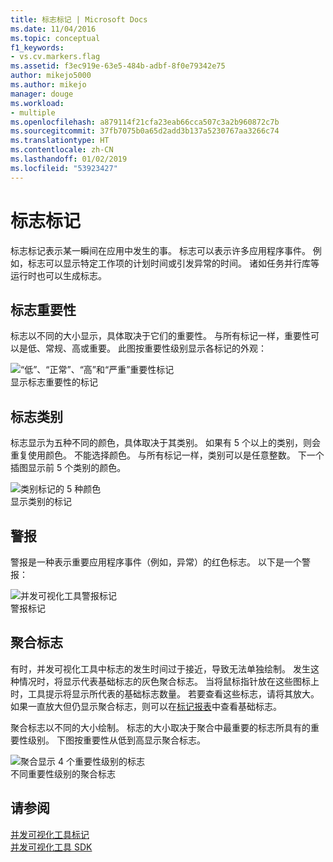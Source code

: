 ```yaml
---
title: 标志标记 | Microsoft Docs
ms.date: 11/04/2016
ms.topic: conceptual
f1_keywords:
- vs.cv.markers.flag
ms.assetid: f3ec919e-63e5-484b-adbf-8f0e79342e75
author: mikejo5000
ms.author: mikejo
manager: douge
ms.workload:
- multiple
ms.openlocfilehash: a879114f21cfa23eab66cca507c3a2b960872c7b
ms.sourcegitcommit: 37fb7075b0a65d2add3b137a5230767aa3266c74
ms.translationtype: HT
ms.contentlocale: zh-CN
ms.lasthandoff: 01/02/2019
ms.locfileid: "53923427"
---
```

# <a name="flag-markers"></a>标志标记
标志标记表示某一瞬间在应用中发生的事。 标志可以表示许多应用程序事件。 例如，标志可以显示特定工作项的计划时间或引发异常的时间。 诸如任务并行库等运行时也可以生成标志。  
  
## <a name="flag-importance"></a>标志重要性  
 标志以不同的大小显示，具体取决于它们的重要性。 与所有标记一样，重要性可以是低、常规、高或重要。  此图按重要性级别显示各标记的外观：  
  
 ![“低”、“正常”、“高”和“严重”重要性标记](../profiling/media/cvmarkerimportance.png "CVMarkerImportance")  
显示标志重要性的标记  
  
## <a name="flag-category"></a>标志类别  
 标志显示为五种不同的颜色，具体取决于其类别。 如果有 5 个以上的类别，则会重复使用颜色。 不能选择颜色。 与所有标记一样，类别可以是任意整数。 下一个插图显示前 5 个类别的颜色。  
  
 ![类别标记的 5 种颜色](../profiling/media/cvmarkercategory.png "CVMarkerCategory")  
显示类别的标记  
  
## <a name="alerts"></a>警报  
 警报是一种表示重要应用程序事件（例如，异常）的红色标志。  以下是一个警报：  
  
 ![并发可视化工具警报标记](../profiling/media/cvmarkeralert.png "CVMarkerAlert")  
警报标记  
  
## <a name="aggregation-flags"></a>聚合标志  
 有时，并发可视化工具中标志的发生时间过于接近，导致无法单独绘制。 发生这种情况时，将显示代表基础标志的灰色聚合标志。 当将鼠标指针放在这些图标上时，工具提示将显示所代表的基础标志数量。 若要查看这些标志，请将其放大。 如果一直放大但仍显示聚合标志，则可以在[标记报表](../profiling/markers-report.md)中查看基础标志。  
  
 聚合标志以不同的大小绘制。 标志的大小取决于聚合中最重要的标志所具有的重要性级别。 下图按重要性从低到高显示聚合标志。  
  
 ![聚合显示 4 个重要性级别的标志](../profiling/media/cvmarkeraggregate.png "CVMarkerAggregate")  
不同重要性级别的聚合标志  
  
## <a name="see-also"></a>请参阅  
 [并发可视化工具标记](../profiling/concurrency-visualizer-markers.md)   
 [并发可视化工具 SDK](../profiling/concurrency-visualizer-sdk.md)
